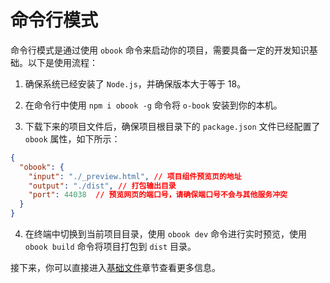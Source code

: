 # 命令行模式

命令行模式是通过使用 `obook` 命令来启动你的项目，需要具备一定的开发知识基础。以下是使用流程：

1. 确保系统已经安装了 `Node.js`，并确保版本大于等于 18。

2. 在命令行中使用 `npm i obook -g` 命令将 `o-book` 安装到你的本机。

3. 下载下来的项目文件后，确保项目根目录下的 `package.json` 文件已经配置了 `obook` 属性，如下所示：

```json
{
  "obook": {
    "input": "./_preview.html", // 项目组件预览页的地址
    "output": "./dist", // 打包输出目录
    "port": 44038  // 预览网页的端口号，请确保端口号不会与其他服务冲突
  }
}
```

4. 在终端中切换到当前项目目录，使用 `obook dev` 命令进行实时预览，使用 `obook build` 命令将项目打包到 `dist` 目录。

接下来，你可以直接进入[基础文件](../base-files.md)章节查看更多信息。
